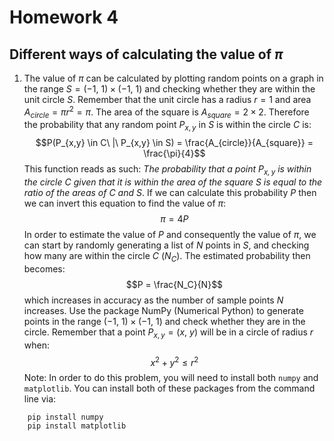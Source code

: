 # Homework 4
## Different ways of calculating the value of $\pi$
   1. The value of $\pi$ can be calculated by plotting random points on a graph in the range $S = (-1,\ 1)\times (-1,\ 1)$ and checking whether they are within the unit circle $S$. Remember that the unit circle has a radius $r=1$ and area $A_{circle}=\pi r^2 = \pi$. The area of the square is $A_{square}=2\times 2$. Therefore the probability that any random point $P_{x,y}$ in $S$ is within the circle $C$ is:
   $$P(P_{x,y} \in C\ |\ P_{x,y} \in S) = \frac{A_{circle}}{A_{square}} = \frac{\pi}{4}$$
This function reads as such: *The probability that a point $P_{x,y}$ is within the circle $C$ given that it is within the area of the square $S$ is equal to the ratio of the areas of $C$ and $S$*. If we can calculate this probability $P$ then we can invert this equation to find the value of $\pi$:
	$$\pi = 4P$$
In order to estimate the value of $P$ and consequently the value of $\pi$, we can start by randomly generating a list of $N$ points in $S$, and checking how many are within the circle $C$ ($N_C$). The estimated probability then becomes:
	$$P = \frac{N_C}{N}$$
which increases in accuracy as the number of sample points $N$ increases. Use the package NumPy (Numerical Python) to generate points in the range $(-1,\ 1)\times (-1,\ 1)$ and check whether they are in the circle. Remember that a point $P_{x,y} = (x,\ y)$ will be in a circle of radius $r$ when:
		$$x^2 + y^2 \leq r^2$$
Note: In order to do this problem, you will need to install both `numpy` and `matplotlib`. You can install both of these packages from the command line via:
```
	pip install numpy
	pip install matplotlib
```